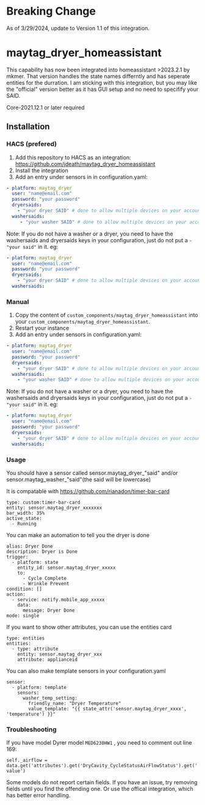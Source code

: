 # Breaking Change
As of 3/29/2024, update to Version 1.1 of this integration.

# maytag_dryer_homeassistant


This capability has now been integrated into homeassistant >2023.2.1 by mkmer. That version handles the state names differntly and has seperate entities for the durration. I am sticking with this integration, but you may like the "official" version better as it has GUI setup and no need to specifify your SAID.

Core-2021.12.1 or later required

## Installation

### HACS (prefered)

1. Add this repository to HACS as an integration: https://github.com/jdeath/maytag_dryer_homeassistant
1. Install the integration
1. Add an entry under sensors in in configuration.yaml:

```yaml
- platform: maytag_dryer
  user: "name@email.com"
  password: "your password"
  dryersaids:
    - "your dryer SAID" # done to allow multiple devices on your account. Use uppercase letters, use the "SAID" shown in the maytag app
  washersaids:
     - "your washer SAID" # done to allow multiple devices on your account. Use uppercase letters, use the "SAID" shown in the maytag app
```
Note: If you do not have a washer or a dryer, you need to have the washersaids and dryersaids keys in your configuration, just do not put a ```- "your said"``` in it. eg:
```yaml
- platform: maytag_dryer
  user: "name@email.com"
  password: "your password"
  dryersaids:
    - "your dryer SAID" # done to allow multiple devices on your account. Use uppercase letters, use the "SAID" shown in the maytag app
  washersaids:
```


### Manual

1. Copy the content of `custom_components/maytag_dryer_homeassistant` into your `custom_components/maytag_dryer_homeassistant`.
1. Restart your instance
1. Add an entry under sensors in configuration.yaml:

```yaml
- platform: maytag_dryer
  user: "name@email.com"
  password: "your password"
  dryersaids:
    - "your dryer SAID" # done to allow multiple devices on your account. Use uppercase letters, use the "SAID" shown in the maytag app
  washersaids:
    - "your washer SAID" # done to allow multiple devices on your account. Use uppercase letters, use the "SAID" shown in the maytag app
```
Note: If you do not have a washer or a dryer, you need to have the washersaids and dryersaids keys in your configuration, just do not put a ```- "your said"``` in it. eg:

```yaml
- platform: maytag_dryer
  user: "name@email.com"
  password: "your password"
  dryersaids:
    - "your dryer SAID" # done to allow multiple devices on your account. Use uppercase letters, use the "SAID" shown in the maytag app
  washersaids:
```

### Usage
You should have a sensor called sensor.maytag_dryer_"said" and/or sensor.maytag_washer_"said"(the said will be lowercase)

It is compatable with https://github.com/rianadon/timer-bar-card

```
type: custom:timer-bar-card
entity: sensor.maytag_dryer_xxxxxxx
bar_width: 35%
active_state:
  - Running
```

You can make an automation to tell you the dryer is done
```
alias: Dryer Done
description: Dryer is Done
trigger:
  - platform: state
    entity_id: sensor.maytag_dryer_xxxxx
    to:
      - Cycle Complete
      - Wrinkle Prevent
condition: []
action:
  - service: notify.mobile_app_xxxxx
    data:
      message: Dryer Done
mode: single
```

If you want to show other attributes, you can use the entities card
```
type: entities
entities:
  - type: attribute
    entity: sensor.maytag_dryer_xxx
    attribute: applianceid
```

You can also make template sensors in your configuration.yaml
```
sensor:
  - platform: template
    sensors:
      washer_temp_setting:
        friendly_name: "Dryer Temperature"
        value_template: "{{ state_attr('sensor.maytag_dryer_xxxx', 'temperature') }}"
```
### Troubleshooting
If you have model Dyrer model `MED6230HW1` , you need to comment out line 169:

`self._airflow = data.get('attributes').get('DryCavity_CycleStatusAirFlowStatus').get('value')`

Some models do not report certain fields. If you have an issue, try removing fields until you find the offending one. Or use the offical integration, which has better error handling.
